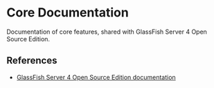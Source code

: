 # Core Documentation

Documentation of core features, shared with GlassFish Server 4 Open Source Edition.

## References

 - [GlassFish Server 4 Open Source Edition documentation](https://glassfish.java.net/documentation.html)